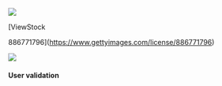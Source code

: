 [![](/sign-in/assets/static/white-f114c2d21e50f9b239ac.svg)](https://www.gettyimages.com/)

[ViewStock

886771796](https://www.gettyimages.com/license/886771796)

[![](/sign-in/assets/static/black-dd9588e3db810afab0eb.svg)](https://www.gettyimages.com/)

#### User validation